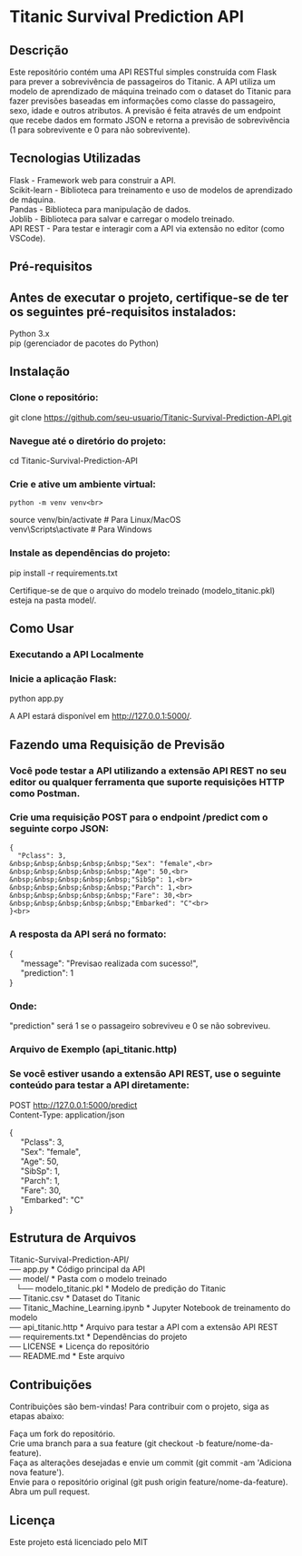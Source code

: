 # Titanic Survival Prediction API
## Descrição

Este repositório contém uma API RESTful simples construída com Flask para prever a sobrevivência de passageiros do Titanic. A API utiliza um modelo de aprendizado de máquina treinado com o dataset do Titanic para fazer previsões baseadas em informações como classe do passageiro, sexo, idade e outros atributos. A previsão é feita através de um endpoint que recebe dados em formato JSON e retorna a previsão de sobrevivência (1 para sobrevivente e 0 para não sobrevivente).

## Tecnologias Utilizadas

Flask - Framework web para construir a API.<br>
Scikit-learn - Biblioteca para treinamento e uso de modelos de aprendizado de máquina.<br>
Pandas - Biblioteca para manipulação de dados.<br>
Joblib - Biblioteca para salvar e carregar o modelo treinado.<br>
API REST - Para testar e interagir com a API via extensão no editor (como VSCode).<br>

## Pré-requisitos

## Antes de executar o projeto, certifique-se de ter os seguintes pré-requisitos instalados:

Python 3.x<br>
pip (gerenciador de pacotes do Python)

## Instalação

### Clone o repositório:

git clone https://github.com/seu-usuario/Titanic-Survival-Prediction-API.git

### Navegue até o diretório do projeto:

cd Titanic-Survival-Prediction-API

### Crie e ative um ambiente virtual:

```
python -m venv venv<br>
```
source venv/bin/activate  # Para Linux/MacOS<br>
venv\Scripts\activate     # Para Windows<br>

### Instale as dependências do projeto:

pip install -r requirements.txt

Certifique-se de que o arquivo do modelo treinado (modelo_titanic.pkl) esteja na pasta model/.

## Como Usar

### Executando a API Localmente
### Inicie a aplicação Flask:

python app.py

A API estará disponível em http://127.0.0.1:5000/.

## Fazendo uma Requisição de Previsão

### Você pode testar a API utilizando a extensão API REST no seu editor ou qualquer ferramenta que suporte requisições HTTP como Postman.
### Crie uma requisição POST para o endpoint /predict com o seguinte corpo JSON:
```
{
  "Pclass": 3,
&nbsp;&nbsp;&nbsp;&nbsp;&nbsp;"Sex": "female",<br>
&nbsp;&nbsp;&nbsp;&nbsp;&nbsp;"Age": 50,<br>
&nbsp;&nbsp;&nbsp;&nbsp;&nbsp;"SibSp": 1,<br>
&nbsp;&nbsp;&nbsp;&nbsp;&nbsp;"Parch": 1,<br>
&nbsp;&nbsp;&nbsp;&nbsp;&nbsp;"Fare": 30,<br>
&nbsp;&nbsp;&nbsp;&nbsp;&nbsp;"Embarked": "C"<br>
}<br>
```

### A resposta da API será no formato:

{<br>
&nbsp;&nbsp;&nbsp;&nbsp;&nbsp;"message": "Previsao realizada com sucesso!",<br>
&nbsp;&nbsp;&nbsp;&nbsp;&nbsp;"prediction": 1<br>
}<br>

### Onde:

"prediction" será 1 se o passageiro sobreviveu e 0 se não sobreviveu.

### Arquivo de Exemplo (api_titanic.http)
### Se você estiver usando a extensão API REST, use o seguinte conteúdo para testar a API diretamente:

POST http://127.0.0.1:5000/predict<br>
Content-Type: application/json<br>

{<br>
&nbsp;&nbsp;&nbsp;&nbsp;&nbsp;"Pclass": 3,<br>
&nbsp;&nbsp;&nbsp;&nbsp;&nbsp;"Sex": "female",<br>
&nbsp;&nbsp;&nbsp;&nbsp;&nbsp;"Age": 50,<br>
&nbsp;&nbsp;&nbsp;&nbsp;&nbsp;"SibSp": 1,<br>
&nbsp;&nbsp;&nbsp;&nbsp;&nbsp;"Parch": 1,<br>
&nbsp;&nbsp;&nbsp;&nbsp;&nbsp;"Fare": 30,<br>
&nbsp;&nbsp;&nbsp;&nbsp;&nbsp;"Embarked": "C"<br>
}<br>

## Estrutura de Arquivos

Titanic-Survival-Prediction-API/<br>
── app.py                   * Código principal da API<br>
── model/                     * Pasta com o modelo treinado<br>
&nbsp;&nbsp;&nbsp;└── modelo_titanic.pkl     * Modelo de predição do Titanic<br>
── Titanic.csv               * Dataset do Titanic<br>
── Titanic_Machine_Learning.ipynb  * Jupyter Notebook de treinamento do modelo<br>
── api_titanic.http          * Arquivo para testar a API com a extensão API REST<br>
── requirements.txt          * Dependências do projeto<br>
── LICENSE                   * Licença do repositório<br>
── README.md                 * Este arquivo<br>

## Contribuições

Contribuições são bem-vindas! Para contribuir com o projeto, siga as etapas abaixo:

Faça um fork do repositório.<br>
Crie uma branch para a sua feature (git checkout -b feature/nome-da-feature).<br>
Faça as alterações desejadas e envie um commit (git commit -am 'Adiciona nova feature').<br>
Envie para o repositório original (git push origin feature/nome-da-feature).<br>
Abra um pull request.<br>

## Licença
Este projeto está licenciado pelo MIT

